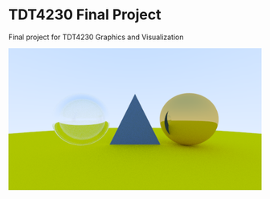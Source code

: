# TDT4230 Final Project
Final project for TDT4230 Graphics and Visualization

![Rendered image](https://github.com/markuSolli/tdt4230-project/blob/main/res/images/image.png)
